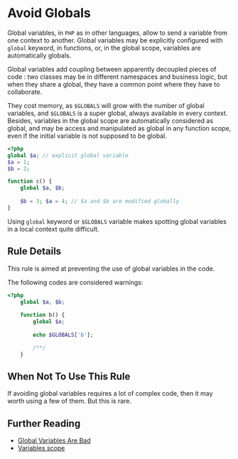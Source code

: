 <!-- Good Practices -->
# Avoid Globals

Global variables, in `PHP` as in other languages, allow to send a variable from one context to another. Global variables may be explicitly configured with `global` keyword, in functions, or, in the global scope, variables are automatically globals.

Global variables add coupling between apparently decoupled pieces of code : two classes may be in different namespaces and business logic, but when they share a global, they have a common point where they have to collaborate.

They cost memory, as `$GLOBALS` will grow with the number of global variables, and `$GLOBALS` is a super global, always available in every context. Besides, variables in the global scope are automatically considered as global, and may be access and manipulated as global in any function scope, even if the initial variable is not supposed to be global. 


```php
<?php
global $a; // explicit global variable
$a = 1;
$b = 2;

function c() {
	global $a, $b;
	
	$b = 3; $a = 4; // $a and $b are modified globally
}

```

Using `global` keyword or `$GLOBALS` variable makes spotting global variables in a local context quite difficult. 


## Rule Details

This rule is aimed at preventing the use of global variables in the code.

The following codes are considered warnings:

```php
<?php
	global $a, $b;
	
	function b() {
		global $a;
		
		echo $GLOBALS['b'];

		/**/
	}
```


## When Not To Use This Rule

If avoiding global variables requires a lot of complex code, then it may worth using a few of them. But this is rare.


## Further Reading

* [Global Variables Are Bad](http://c2.com/cgi/wiki?GlobalVariablesAreBad)
* [Variables scope](http://php.net/language.variables.scope)
